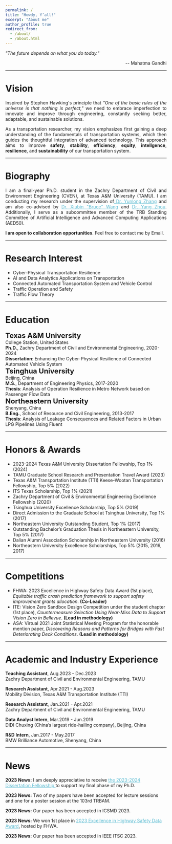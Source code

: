 ```yaml
---
permalink: /
title: "Howdy, Y’all!"
excerpt: "About me"
author_profile: true
redirect_from: 
  - /about/
  - /about.html
---
```




<p><i>"The future depends on what you do today."</i></p>
<p style="text-align: right;">-- Mahatma Gandhi</p>




<hr color="#FFFFFF" />

Vision
======
<div style="text-align: justify"> 

<p> Inspired by Stephen Hawking's principle that <i>"One of the basic rules of the universe is that nothing is perfect,"</i> we need to embrace imperfection to innovate and improve through engineering, constantly seeking better, adaptable, and sustainable solutions.</p>
<p> As a transportation researcher, my vision emphasizes first gaining a deep understanding of the fundamentals of transportation systems, which then guides the thoughtful integration of advanced technology. This approach aims to improve <b>safety</b>, <b>stability</b>, <b>efficiency</b>, <b>equity</b>, <b>intellgence</b>, <b>resilience</b>, and <b>sustainability</b> of our transportation system.</p> 


<hr color="#FFFFFF" />
</div>


Biography
======

<!-- --------------------------------First Person --------------------------- -->

<div style="text-align: justify"> 
<p>I am a final-year Ph.D. student in the Zachry Department of Civil and Environment Engineering (CVEN), at Texas A&M University (TAMU). I am conducting my research under the supervision of<a href="https://engineering.tamu.edu/civil/profiles/yzhang.html" style="color:#5dbcd2;"> Dr. Yunlong Zhang</a> and am also co-advised by  <a href="https://engineering.tamu.edu/civil/profiles/bwang.html" style="color:#5dbcd2;">Dr. Xiubin "Bruce" Wang</a> and <a href="https://engineering.tamu.edu/civil/profiles/zhou-yang.html" style="color:#5dbcd2;">Dr. Yang Zhou</a>. Additionally, I serve as a subcommittee member of the TRB Standing Committee of Artificial Intelligence and Advanced Computing Applications (AED50). </p>

<p><b>I am open to collaboration opportunities</b>. Feel free to contact me by Email.</p>

<hr color="#FFFFFF" />
</div>

Research Interest
======
<ul>
<li>Cyber-Physical Transportation Resilience</li>
<li>AI and Data Analytics Applications on Transportation</li>
<li>Connected Automated Transportation System and Vehicle Control </li>
<li>Traffic Operation and Safety  </li>
<li>Traffic Flow Theory </li>
</ul>


<hr color="#FFFFFF" />

Education
======
<div style="font-size: 22px;"><b>Texas A&M University</b></div>
College Station, United States<br/>
<strong>Ph.D.</strong>, Zachry Department of Civil and Environmental Engineering, 2020-2024<br/>
<strong>Dissertation</strong>: Enhancing the Cyber-Physical Resilience of Connected Automated Vehicle System<br/>

<div  style="font-size: 22px;"><b>Tsinghua University</b></div>
Beijing, China<br/>
<strong>M.S.</strong>, Department of Engineering Physics, 2017-2020<br/>
<strong>Thesis</strong>: Analysis of Operation Resilience in Metro Network based on Passenger Flow Data<br/>

<div style="font-size: 22px;"><b>Northeastern University</b></div>
Shenyang, China<br/>
<strong>B.Eng.</strong>, School of Resource and Civil Engineering, 2013-2017<br/>
<strong>Thesis</strong>: Analysis of Leakage Consequences and Related Factors in Urban LPG Pipelines Using Fluent<br/>


<hr color="#FFFFFF" />

Honors & Awards
======
<ul>
<li>2023-2024 Texas A&M University Dissertation Fellowship, Top 1% (2024)</li>
<li>TAMU Graduate School Research and Presentation Travel Award (2023)</li>
<li>Texas A&M Transportation Institute (TTI) Keese-Wootan Transportation Fellowship, Top 5% (2022) </li>
<li>ITS Texas Scholarship, Top 1% (2021)</li>
<li>Zachry Department of Civil & Environmental Engineering Excellence Fellowship (2020)</li>
<li>Tsinghua University Excellence Scholarship, Top 5% (2019)</li>
<li>Direct Admission to the Graduate School at Tsinghua University, Top 1% (2017)</li>
<li>Northeastern University Outstanding Student, Top 1% (2017)</li>
<li>Outstanding Bachelor’s Graduation Thesis in Northeastern University, Top 5% (2017)</li>
<li>Dalian Alumni Association Scholarship in Northeastern University (2016)</li>
<li>Northeastern University Excellence Scholarships, Top 5% (2015, 2016, 2017)</li>
</ul>

<hr color="#FFFFFF" />

Competitions
======
<ul>
<li>FHWA: 2023 Excellence in Highway Safety Data Award (1st place), <i>Equitable traffic crash prediction framework to support safety improvement grants allocation</i>. <b>(Co-Leader)</b> </li>
<li>ITE: Vision Zero Sandbox Design Competition under the student chapter (1st place), <i>Countermeasure Selection Using Near-Miss Data to Support Vision Zero in Bellevue</i>. <b>(Lead in methodology)</b></li>
<li>ASA: Virtual 2021 Joint Statistical Meeting Program for the honorable mention paper, <i>Discovering Reasons and Patterns for Bridges with Fast Deteriorating Deck Conditions</i>. <b>(Lead in methodology)</b></li>
</ul>

<hr color="#FFFFFF" />

Academic and Industry Experience
======
<b>Teaching Assistant</b>, Aug.2023 - Dec.2023<br/>
Zachry Department of Civil and Environmental Engineering, TAMU<br/>

<b>Research Assistant</b>, Apr.2021 - Aug.2023<br/>
Mobility Division, Texas A&M Transportation Institute (TTI)<br/>

<b>Research Assistant</b>, Jan.2021 - Apr.2021<br/>
Zachry Department of Civil and Environmental Engineering, TAMU<br/>

<b>Data Analyst Intern</b>, Mar.2019 - Jun.2019<br/>
DIDI Chuxing (China’s largest ride-hailing company), Beijing, China<br/>

<b>R&D Intern</b>, Jan.2017 - May.2017<br/>
BMW Brilliance Automotive, Shenyang, China <br/>

<hr color="#FFFFFF" />


News
======

<p><b>2023 News:</b> I am deeply appreciative to receive <a href="https://grad.tamu.edu/knowledge-center/funding-and-benefits/2023-2024-dissertation-fellowship-awardees" style="color:#5dbcd2;"> the 2023-2024 Dissertation Fellowship </a> to support my final phase of my Ph.D.</p>

<p><b>2023 News:</b> Two of my papers have been accepted for lecture sessions and one for a poster session at the 103rd TRBAM.

<p><b>2023 News:</b> Our paper has been accepted in ICSMD 2023.

<p><b>2023 News:</b> We won 1st place in <a href="https://highways.dot.gov/research/safety/hsis/Excellence-Awards" style="color:#5dbcd2;">2023 Excellence in Highway Safety Data Award</a>, hosted by FHWA.

<p><b>2023 News:</b> Our paper has been accepted in IEEE ITSC 2023.



